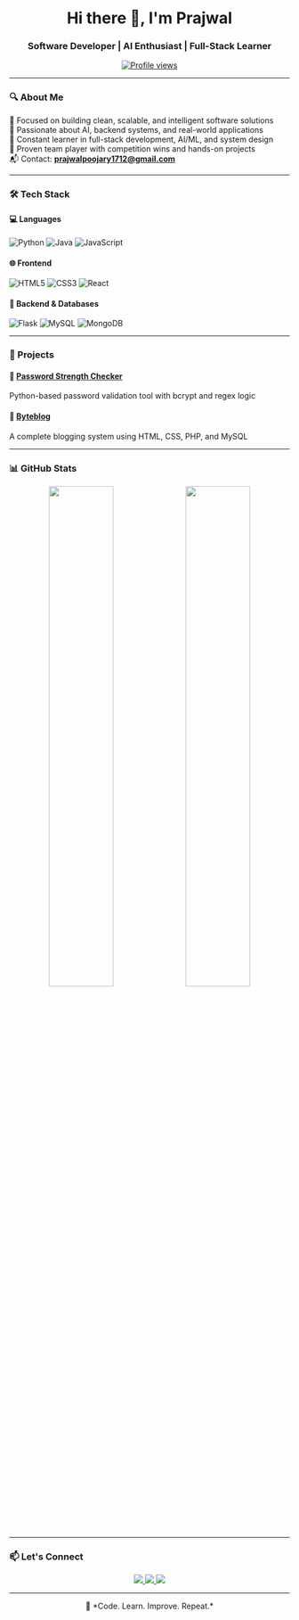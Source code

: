 <h1 align="center">Hi there 👋, I'm Prajwal</h1>
<h3 align="center">Software Developer | AI Enthusiast | Full-Stack Learner</h3>

<p align="center">
  <a href="https://github.com/PrajwalStudio">
    <img src="https://komarev.com/ghpvc/?username=PrajwalStudio&label=Profile%20views&color=0e75b6&style=flat" alt="Profile views" />
  </a>
</p>

---

### 🔍 About Me

🎯 Focused on building clean, scalable, and intelligent software solutions  
🚀 Passionate about AI, backend systems, and real-world applications  
🧠 Constant learner in full-stack development, AI/ML, and system design  
🏅 Proven team player with competition wins and hands-on projects  
📬 Contact: **prajwalpoojary1712@gmail.com**

---

### 🛠️ Tech Stack

#### 💻 Languages
![Python](https://img.shields.io/badge/-Python-3776AB?style=flat-square&logo=python&logoColor=white)
![Java](https://img.shields.io/badge/-Java-007396?style=flat-square&logo=java&logoColor=white)
![JavaScript](https://img.shields.io/badge/-JavaScript-F7DF1E?style=flat-square&logo=javascript&logoColor=black)

#### 🌐 Frontend
![HTML5](https://img.shields.io/badge/-HTML5-E34F26?style=flat-square&logo=html5&logoColor=white)
![CSS3](https://img.shields.io/badge/-CSS3-1572B6?style=flat-square&logo=css3&logoColor=white)
![React](https://img.shields.io/badge/-React-20232A?style=flat-square&logo=react&logoColor=61DAFB)

#### 🧩 Backend & Databases
![Flask](https://img.shields.io/badge/-Flask-000000?style=flat-square&logo=flask&logoColor=white)
![MySQL](https://img.shields.io/badge/-MySQL-005C84?style=flat-square&logo=mysql&logoColor=white)
![MongoDB](https://img.shields.io/badge/-MongoDB-4EA94B?style=flat-square&logo=mongodb&logoColor=white)

---

### 💼 Projects

#### 🔐 [Password Strength Checker](https://github.com/PrajwalStudio/Password-Checker)  
Python-based password validation tool with bcrypt and regex logic

#### 📰 [Byteblog](https://github.com/PrajwalStudio/Byteblog)  
A complete blogging system using HTML, CSS, PHP, and MySQL

---

### 📊 GitHub Stats

<p align="center">
  <img src="https://github-readme-stats.vercel.app/api?username=PrajwalStudio&show_icons=true&theme=tokyonight&hide=issues&hide_title=true" width="48%" />
  <img src="https://streak-stats.demolab.com?user=PrajwalStudio&theme=tokyonight" width="48%" />
</p>

---

### 📫 Let's Connect

<p align="center">
  <a href="mailto:prajwalpoojary1712@gmail.com">
    <img src="https://img.shields.io/badge/Gmail-D14836?style=for-the-badge&logo=gmail&logoColor=white" />
  </a>
  <a href="https://www.linkedin.com/in/prajwal-poojary7/" target="_blank">
    <img src="https://img.shields.io/badge/LinkedIn-0A66C2?style=for-the-badge&logo=linkedin&logoColor=white" />
  </a>
  <a href="https://github.com/PrajwalStudio" target="_blank">
    <img src="https://img.shields.io/badge/GitHub-100000?style=for-the-badge&logo=github&logoColor=white" />
  </a>
</p>

---

<p align="center">
  🚀 *Code. Learn. Improve. Repeat.*
</p>
